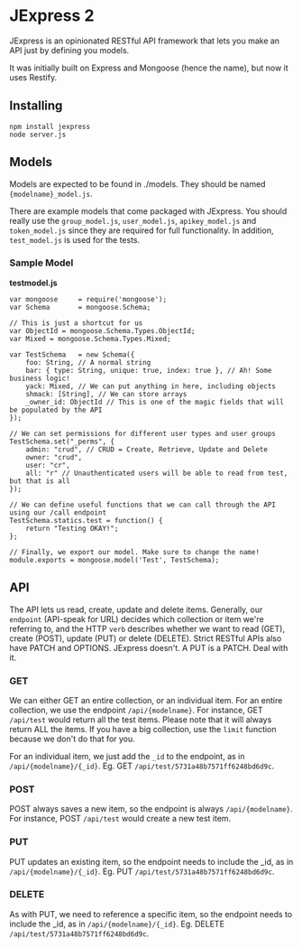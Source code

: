 # JExpress 2

JExpress is an opinionated RESTful API framework that lets you make an API just by defining you models.

It was initially built on Express and Mongoose (hence the name), but now it uses Restify.

## Installing

    npm install jexpress
    node server.js

## Models

Models are expected to be found in ./models. They should be named `{modelname}_model.js`.

There are example models that come packaged with JExpress. You should really use the `group_model.js`, `user_model.js`, `apikey_model.js` and `token_model.js` since they are required for full functionality. In addition, `test_model.js` is used for the tests.

### Sample Model

**testmodel.js**

    var mongoose     = require('mongoose');
    var Schema       = mongoose.Schema;

    // This is just a shortcut for us
    var ObjectId = mongoose.Schema.Types.ObjectId;
    var Mixed = mongoose.Schema.Types.Mixed;

    var TestSchema   = new Schema({
        foo: String, // A normal string
        bar: { type: String, unique: true, index: true }, // Ah! Some business logic!
        yack: Mixed, // We can put anything in here, including objects
        shmack: [String], // We can store arrays
        _owner_id: ObjectId // This is one of the magic fields that will be populated by the API
    });

    // We can set permissions for different user types and user groups
    TestSchema.set("_perms", {
        admin: "crud", // CRUD = Create, Retrieve, Update and Delete
        owner: "crud",
        user: "cr",
        all: "r" // Unauthenticated users will be able to read from test, but that is all
    });
    
    // We can define useful functions that we can call through the API using our /call endpoint
    TestSchema.statics.test = function() {
        return "Testing OKAY!";
    };

    // Finally, we export our model. Make sure to change the name!
    module.exports = mongoose.model('Test', TestSchema);

## API

The API lets us read, create, update and delete items. Generally, our `endpoint` (API-speak for URL) decides which collection or item we're referring to, and the HTTP `verb` describes whether we want to read (GET), create (POST), update (PUT) or delete (DELETE). Strict RESTful APIs also have PATCH and OPTIONS. JExpress doesn't. A PUT is a PATCH. Deal with it.

### GET

We can either GET an entire collection, or an individual item. For an entire collection, we use the endpoint `/api/{modelname}`. For instance, GET `/api/test` would return all the test items. Please note that it will always return ALL the items. If you have a big collection, use the `limit` function because we don't do that for you.

For an individual item, we just add the `_id` to the endpoint, as in `/api/{modelname}/{_id}`. Eg. GET `/api/test/5731a48b7571ff6248bd6d9c`.

### POST

POST always saves a new item, so the endpoint is always `/api/{modelname}`. For instance, POST `/api/test` would create a new test item.

### PUT

PUT updates an existing item, so the endpoint needs to include the _id, as in `/api/{modelname}/{_id}`. Eg. PUT `/api/test/5731a48b7571ff6248bd6d9c`.

### DELETE

As with PUT, we need to reference a specific item, so the endpoint needs to include the _id, as in `/api/{modelname}/{_id}`. Eg. DELETE `/api/test/5731a48b7571ff6248bd6d9c`.